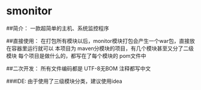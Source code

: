 # smonitor
##简介：
一款超简单的主机、系统监控程序

##直接使用：
在打包所有模块以后，monitor模块打包会产生一个war包，直接放在容器里运行就可以
本项目为 maven分模块的项目，有几个模块甚至又分了二级模块
每个项目是做什么的，都写在了每个模块的 pom文件中

##二次开发：
所有文件编码都是  UTF-8无BOM
注释都写中文

###IDE:
由于使用了三级模块分类，建议使用idea